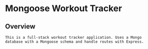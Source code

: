 # Mongoose Workout Tracker

## Overview
    This is a full-stack workout tracker application. Uses a Mongo database with a Mongoose schema and handle routes with Express.